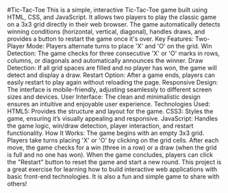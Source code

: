 #Tic-Tac-Toe
This is a simple, interactive Tic-Tac-Toe game built using HTML, CSS, and JavaScript. 
It allows two players to play the classic game on a 3x3 grid directly in their web browser. 
The game automatically detects winning conditions (horizontal, vertical, diagonal), handles draws, and provides a button to restart the game once it's over.
Key Features:
Two-Player Mode: Players alternate turns to place 'X' and 'O' on the grid.
Win Detection: The game checks for three consecutive 'X' or 'O' marks in rows, columns, or diagonals and automatically announces the winner.
Draw Detection: If all grid spaces are filled and no player has won, the game will detect and display a draw.
Restart Option: After a game ends, players can easily restart to play again without reloading the page.
Responsive Design: The interface is mobile-friendly, adjusting seamlessly to different screen sizes and devices.
User Interface: The clean and minimalistic design ensures an intuitive and enjoyable user experience.
Technologies Used:
HTML5: Provides the structure and layout for the game.
CSS3: Styles the game, ensuring it’s visually appealing and responsive.
JavaScript: Handles the game logic, win/draw detection, player interaction, and restart functionality.
How It Works:
The game begins with an empty 3x3 grid. Players take turns placing 'X' or 'O' by clicking on the grid cells.
After each move, the game checks for a win (three in a row) or a draw (when the grid is full and no one has won).
When the game concludes, players can click the "Restart" button to reset the game and start a new round.
This project is a great exercise for learning how to build interactive web applications with basic front-end technologies. 
It is also a fun and simple game to share with others!
